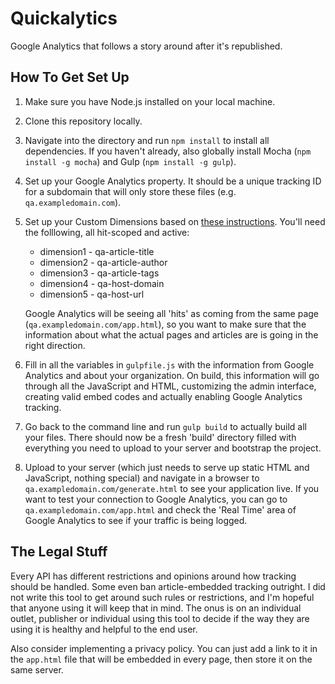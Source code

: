 # Quickalytics
Google Analytics that follows a story around after it's republished.

## How To Get Set Up

1. Make sure you have Node.js installed on your local machine.

2. Clone this repository locally.

3. Navigate into the directory and run `npm install` to install all dependencies. If you haven't already, also globally install Mocha (`npm install -g mocha`) and Gulp (`npm install -g gulp`).

4. Set up your Google Analytics property. It should be a unique tracking ID for a subdomain that will only store these files (e.g. `qa.exampledomain.com`).

5. Set up your Custom Dimensions based on [these instructions](https://developers.google.com/analytics/devguides/collection/analyticsjs/custom-dims-mets). You'll need the folllowing, all hit-scoped and active:

    - dimension1 - qa-article-title
    - dimension2 - qa-article-author
    - dimension3 - qa-article-tags
    - dimension4 - qa-host-domain
    - dimension5 - qa-host-url

    Google Analytics will be seeing all 'hits' as coming from the same page (`qa.exampledomain.com/app.html`), so you want to make sure that the information about what the actual pages and articles are is going in the right direction.

6. Fill in all the variables in `gulpfile.js` with the information from Google Analytics and about your organization. On build, this information will go through all the JavaScript and HTML, customizing the admin interface, creating valid embed codes and actually enabling Google Analytics tracking.

7. Go back to the command line and run `gulp build` to actually build all your files. There should now be a fresh 'build' directory filled with everything you need to upload to your server and bootstrap the project.

8. Upload to your server (which just needs to serve up static HTML and JavaScript, nothing special) and navigate in a browser to `qa.exampledomain.com/generate.html` to see your application live. If you want to test your connection to Google Analytics, you can go to `qa.exampledomain.com/app.html` and check the 'Real Time' area of Google Analytics to see if your traffic is being logged.

## The Legal Stuff

Every API has different restrictions and opinions around how tracking should be handled. Some even ban article-embedded tracking outright. I did not write this tool to get around such rules or restrictions, and I'm hopeful that anyone using it will keep that in mind. The onus is on an individual outlet, publisher or individual using this tool to decide if the way they are using it is healthy and helpful to the end user.

Also consider implementing a privacy policy. You can just add a link to it in the `app.html` file that will be embedded in every page, then store it on the same server.